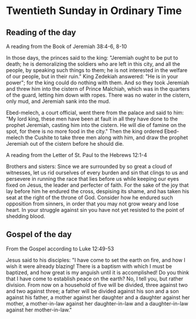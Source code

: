 # Twentieth Sunday in Ordinary Time

## Reading of the day

A reading from the Book of Jeremiah
38:4-6, 8-10

In those days, the princes said to the king:
"Jeremiah ought to be put to death;
he is demoralizing the soldiers who are left in this city,
and all the people, by speaking such things to them;
he is not interested in the welfare of our people,
but in their ruin."
King Zedekiah answered: "He is in your power";
for the king could do nothing with them.
And so they took Jeremiah
and threw him into the cistern of Prince Malchiah,
which was in the quarters of the guard,
letting him down with ropes.
There was no water in the cistern, only mud,
and Jeremiah sank into the mud.

Ebed-melech, a court official,
went there from the palace and said to him:
"My lord king,
these men have been at fault
in all they have done to the prophet Jeremiah,
casting him into the cistern.
He will die of famine on the spot,
for there is no more food in the city."
Then the king ordered Ebed-melech the Cushite
to take three men along with him,
and draw the prophet Jeremiah out of the cistern before
he should die.



A reading from the Letter of St. Paul to the Hebrews
12:1-4

Brothers and sisters:
Since we are surrounded by so great a cloud of witnesses,
let us rid ourselves of every burden and sin that clings to us
and persevere in running the race that lies before us
while keeping our eyes fixed on Jesus,
the leader and perfecter of faith.
For the sake of the joy that lay before him
he endured the cross, despising its shame,
and has taken his seat at the right of the throne of God.
Consider how he endured such opposition from sinners,
in order that you may not grow weary and lose heart.
In your struggle against sin
you have not yet resisted to the point of shedding blood.

## Gospel of the day

From the Gospel according to Luke
12:49-53

Jesus said to his disciples:
"I have come to set the earth on fire,
and how I wish it were already blazing!
There is a baptism with which I must be baptized,
and how great is my anguish until it is accomplished!
Do you think that I have come to establish peace on the earth?
No, I tell you, but rather division.
From now on a household of five will be divided,
three against two and two against three;
a father will be divided against his son
and a son against his father,
a mother against her daughter
and a daughter against her mother,
a mother-in-law against her daughter-in-law
and a daughter-in-law against her mother-in-law."

